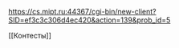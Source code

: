 https://cs.mipt.ru:44367/cgi-bin/new-client?SID=ef3c3c306d4ec420&action=139&prob_id=5




[[Контесты]]